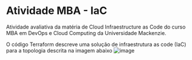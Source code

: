 # Atividade MBA - IaC

Atividade avaliativa da matéria de Cloud Infraestructure as Code do curso MBA em DevOps e Cloud Computing da Universidade Mackenzie.

O código Terraform descreve uma solução de infraestrutura as code (IaC) para a topologia descrita na imagem abaixo
![image](https://github.com/user-attachments/assets/cfccc0a8-d814-49a3-9de5-9d3677e9db1a)
